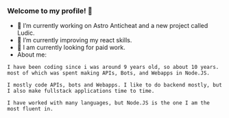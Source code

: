 ### Welcome to my profile! 👋
- 🔭 I’m currently working on Astro Anticheat and a new project called Ludic.
- 🌱 I’m currently improving my react skills.
- 💼 I am currently looking for paid work.
- About me:
```
I have been coding since i was around 9 years old, so about 10 years.
most of which was spent making APIs, Bots, and Webapps in Node.JS.
  
I mostly code APIs, bots and Webapps. I like to do backend mostly, but I also make fullstack applications time to time.

I have worked with many languages, but Node.JS is the one I am the most fluent in.
```
